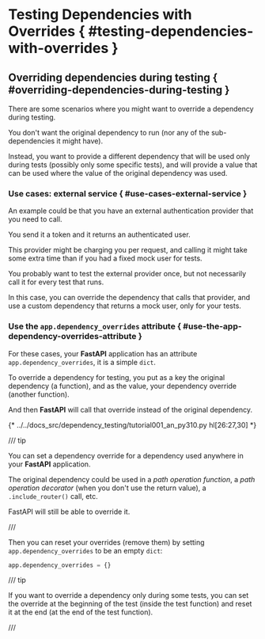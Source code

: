 # Testing Dependencies with Overrides { #testing-dependencies-with-overrides }

## Overriding dependencies during testing { #overriding-dependencies-during-testing }

There are some scenarios where you might want to override a dependency during testing.

You don't want the original dependency to run (nor any of the sub-dependencies it might have).

Instead, you want to provide a different dependency that will be used only during tests (possibly only some specific tests), and will provide a value that can be used where the value of the original dependency was used.

### Use cases: external service { #use-cases-external-service }

An example could be that you have an external authentication provider that you need to call.

You send it a token and it returns an authenticated user.

This provider might be charging you per request, and calling it might take some extra time than if you had a fixed mock user for tests.

You probably want to test the external provider once, but not necessarily call it for every test that runs.

In this case, you can override the dependency that calls that provider, and use a custom dependency that returns a mock user, only for your tests.

### Use the `app.dependency_overrides` attribute { #use-the-app-dependency-overrides-attribute }

For these cases, your **FastAPI** application has an attribute `app.dependency_overrides`, it is a simple `dict`.

To override a dependency for testing, you put as a key the original dependency (a function), and as the value, your dependency override (another function).

And then **FastAPI** will call that override instead of the original dependency.

{* ../../docs_src/dependency_testing/tutorial001_an_py310.py hl[26:27,30] *}

/// tip

You can set a dependency override for a dependency used anywhere in your **FastAPI** application.

The original dependency could be used in a *path operation function*, a *path operation decorator* (when you don't use the return value), a `.include_router()` call, etc.

FastAPI will still be able to override it.

///

Then you can reset your overrides (remove them) by setting `app.dependency_overrides` to be an empty `dict`:

```Python
app.dependency_overrides = {}
```

/// tip

If you want to override a dependency only during some tests, you can set the override at the beginning of the test (inside the test function) and reset it at the end (at the end of the test function).

///
